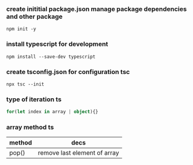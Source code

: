 ### create inititial package.json manage package dependencies and other package 
`npm init -y`

### install typescript for development
`npm install --save-dev typescript`

### create tsconfig.json for configuration tsc 
`npx tsc --init`


### type of iteration ts 
```ts
for(let index in array | object){}
```

### array method ts
|method|decs|
|--|--|
|pop()|remove last element of array|